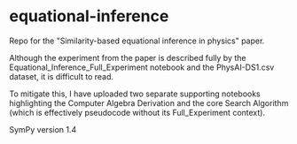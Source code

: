 # equational-inference
Repo for the "Similarity-based equational inference in physics" paper.

Although the experiment from the paper is described fully by the Equational_Inference_Full_Experiment notebook
and the PhysAI-DS1.csv dataset, it is difficult to read.

To mitigate this, I have uploaded two separate supporting notebooks highlighting the Computer Algebra Derivation
and the core Search Algorithm (which is effectively pseudocode without its Full_Experiment context).

SymPy version 1.4
